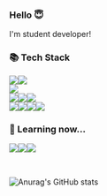 <h3>Hello 😇</h3>
<p>I'm student developer!</p>

<h3>📚 Tech Stack</h3>
<p dir="auto">
<img src="https://img.shields.io/badge/-Django-092E20?logo=Django&amp;logoColor=white&amp;labelColor=092E20" style="max-width: 100%;"><img src="https://img.shields.io/badge/-Express-000000?logo=Express&amp;logoColor=white&amp;labelColor=000000" style="max-width: 100%;"><br/><img src="https://img.shields.io/badge/-MongoDB-47A248?logo=MongoDB&amp;logoColor=white&amp;labelColor=47A248" style="max-width: 100%;"><br/><img src="https://img.shields.io/badge/-Pug-A86454?logo=Pug&amp;logoColor=black&amp;labelColor=A86454" style="max-width: 100%;"><img src="https://img.shields.io/badge/-Javascript-F7DF1E?logo=Javascript&amp;logoColor=white&amp;labelColor=F7DF1E" style="max-width: 100%;"><img src="https://img.shields.io/badge/-TypeScript-3178C6?logo=TypeScript&amp;logoColor=white&amp;labelColor=3178C6" style="max-width: 100%;"><br/><img src="https://img.shields.io/badge/-React-61DAFB?logo=React&amp;logoColor=black&amp;labelColor=61DAFB" style="max-width: 100%;"><img src="https://img.shields.io/badge/-Chakra UI-319795?logo=Chakra UI&amp;logoColor=white&amp;labelColor=319795" style="max-width: 100%;"><img src="https://img.shields.io/badge/-gulp-CF4647?logo=gulp&amp;logoColor=white&amp;labelColor=CF4647" style="max-width: 100%;"><img src="https://img.shields.io/badge/-Node.js-339933?logo=Node.js&amp;logoColor=white&amp;labelColor=339933" style="max-width: 100%;"><p>

<h3>🫧 Learning now...</h3>
<p dir="auto"><img src="https://img.shields.io/badge/-JAVA-orange?logo=CoffeeScript&amp;logoColor=white&amp;labelColor=orange" style="max-width: 100%;"><img src="https://img.shields.io/badge/-Spring-6DB33F?logo=Spring&amp;logoColor=white&amp;labelColor=6DB33F" style="max-width: 100%;"><img src="https://img.shields.io/badge/-MySQL-4479A1?logo=MySQL&amp;logoColor=white&amp;labelColor=4479A1" style="max-width: 100%;"><p>
<br/>
  
![Anurag's GitHub stats](https://github-readme-stats.vercel.app/api?username=dockerel&show_icons=true&theme=radical)
